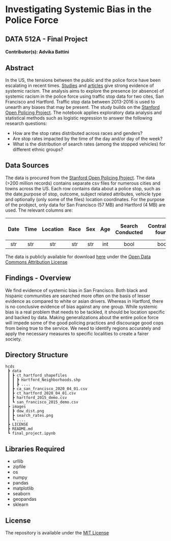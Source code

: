 # Investigating Systemic Bias in the Police Force 
## DATA 512A - Final Project

#### Contributor(s): Advika Battini

## Abstract
In the US, the tensions between the public and the police force have been escalating in recent times. [Studies](https://www.themarshallproject.org/2016/06/21/are-traffic-stops-prone-to-racial-bias) and [articles](https://edition.cnn.com/2019/03/21/us/police-stops-race-stanford-study-trnd/index.html) give strong evidence of systemic racism. The analysis aims to explore the presence (or absence) of systemic racism in the police force using traffic stop data for two cites, San Francisco and Hartford. Traffic stop data between 2013-2016 is used to unearth any biases that may be present. The study builds on the [Stanford Open Policing Project](https://openpolicing.stanford.edu/). The notebook applies exploratory data analysis and statistical methods such as logistic regression to answer the following research questions: <br>

* How are the stop rates distributed across races and genders?
* Are stop rates impacted by the time of the day and/or day of the week?
* What is the distribution of search rates (among the stopped vehicles) for different ethnic groups?


## Data Sources
The data is procured from the [Stanford Open Policing Project](https://openpolicing.stanford.edu/). The data (>200 million records) contains separate csv files for numerous cities and towns across the US. Each row contains data about a police stop, such as the date,purpose of stop, outcome, subject related attributes, vehicle type and optionally (only some of the files) location coordinates. For the purpose of the probject, only data for San Francisco (57 MB) and Hartford (4 MB) are used.
The relevant columns are:

| Date | Time  | Location  | Race | Sex  | Age  | Search Conducted  | Contraband found  | Reason for Stop  | Arrest Made  |
|  :-: |  :-:  |    :-:    |  :-: | :-:  | :-:  |         :-:       |         :-:       |        :-:       |      :-:     |
|  str | str   |    str    |  str | str  | int  |         bool      |         bool      |        str       |      bool    |

The data is publicly available for download [here](https://openpolicing.stanford.edu/data/) under the [Open Data Commons Attribution License](https://opendatacommons.org/licenses/by/summary/)


## Findings - Overview
We find evidence of systemic bias in San Francisco. Both black and hispanic communities are searched more often on the basis of lesser evidence as compared to white or asian drivers. Whereas in Hartford, there is no conclusive evidence of bias against any one group. While systemic bias is a real problem that needs to be tackled, it should be location specific and backed by data. Making generalizations about the entire police force will impede some of the good policing practices and discourage good cops from being true to the service. We need to identify regions accurately and apply the necessary measures to specific localities to create a fairer society.

## Directory Structure
```
hcds
 ┣ data
 ┃ ┣ ct_hartford_shapefiles
 ┃ ┃ ┣ Hartford_Neighborhoods.shp
 ┃ ┃ ┣ ....
 ┃ ┣ ca_san_francisco_2020_04_01.csv
 ┃ ┣ ct_hartford_2020_04_01.csv
 ┃ ┣ hartford_2015_demo.csv
 ┃ ┗ san_francisco_2015_demo.csv
 ┣ images
 ┃ ┣ dow_dist.png
 ┃ ┣ search_rates.png
 ┃ ┗ ....
 ┣ LICENSE
 ┣ README.md
 ┗ final_project.ipynb
```

## Libraries Required
* urllib
* zipfile
* os
* numpy
* pandas
* matplotlib
* seaborn
* geopandas
* sklearn

## License
The repository is available under the [MIT License](LICENSE)

